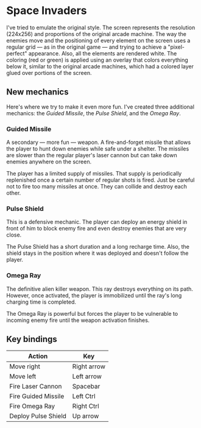 # Space Invaders

I've tried to emulate the original style. The screen represents the resolution (224x256) and proportions of the original arcade machine. The way the enemies move and the positioning of every element on the screen uses a regular grid — as in the original game — and trying to achieve a "pixel-perfect" appearance. Also, all the elements are rendered white. The coloring (red or green) is applied using an overlay that colors everything below it, similar to the original arcade machines, which had a colored layer glued over portions of the screen. 

## New mechanics

Here's where we try to make it even more fun. I've created three additional mechanics: the *Guided Missile*, the *Pulse Shield*, and the *Omega Ray*.

### Guided Missile

A secondary — more fun — weapon. A fire-and-forget missile that allows the player to hunt down enemies while safe under a shelter. The missiles are slower than the regular player's laser cannon but can take down enemies anywhere on the screen. 

The player has a limited supply of missiles. That supply is periodically replenished once a certain number of regular shots is fired. Just be careful not to fire too many missiles at once. They can collide and destroy each other.

### Pulse Shield

This is a defensive mechanic. The player can deploy an energy shield in front of him to block enemy fire and even destroy enemies that are very close.

The Pulse Shield has a short duration and a long recharge time. Also, the shield stays in the position where it was deployed and doesn't follow the player.

### Omega Ray

The definitive alien killer weapon. This ray destroys everything on its path. However, once activated, the player is immobilized until the ray's long charging time is completed.

The Omega Ray is powerful but forces the player to be vulnerable to incoming enemy fire until the weapon activation finishes.

## Key bindings

| Action              | Key         |
|---------------------|-------------|
| Move right          | Right arrow |
| Move left           | Left arrow  |
| Fire Laser Cannon   | Spacebar    |
| Fire Guided Missile | Left Ctrl   |
| Fire Omega Ray      | Right Ctrl  |
| Deploy Pulse Shield | Up arrow    |